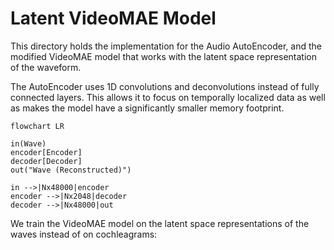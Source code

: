# Latent VideoMAE Model

This directory holds the implementation for the Audio AutoEncoder, and the modified VideoMAE model that works with the latent space representation of the waveform.

The AutoEncoder uses 1D convolutions and deconvolutions instead of fully connected layers. This allows it to focus on temporally localized data as well as makes the model have a significantly smaller memory footprint.

```mermaid
flowchart LR

in(Wave)
encoder[Encoder]
decoder[Decoder]
out("Wave (Reconstructed)")

in -->|Nx48000|encoder
encoder -->|Nx2048|decoder
decoder -->|Nx48000|out
```

We train the VideoMAE model on the latent space representations of the waves instead of on cochleagrams:

```


```